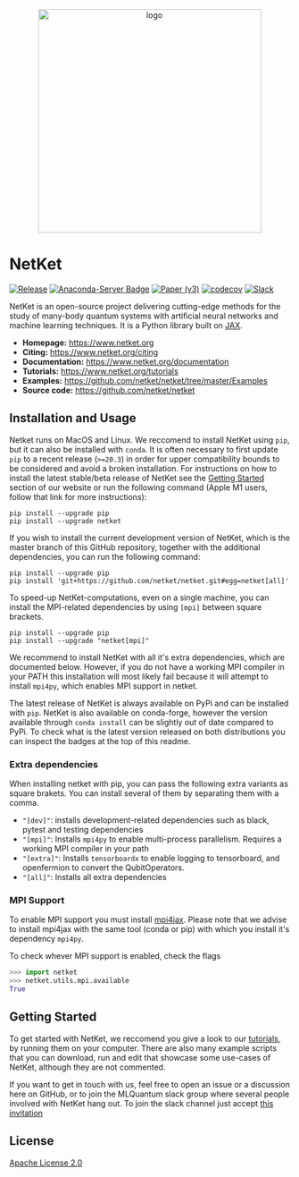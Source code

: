 <div align="center">
<img src="https://www.netket.org/logo/logo_simple.jpg" alt="logo" width="400"></img>
</div>

# __NetKet__

[![Release](https://img.shields.io/github/release/netket/netket.svg)](https://github.com/netket/netket/releases)
[![Anaconda-Server Badge](https://anaconda.org/conda-forge/netket/badges/version.svg)](https://anaconda.org/conda-forge/netket)
[![Paper (v3)](https://img.shields.io/badge/paper%20%28v3%29-arXiv%3A2112.10526-B31B1B)](https://arxiv.org/abs/2112.10526)
[![codecov](https://codecov.io/gh/netket/netket/branch/master/graph/badge.svg?token=gzcOlpO5lB)](https://codecov.io/gh/netket/netket)
[![Slack](https://img.shields.io/badge/slack-chat-green.svg)](https://join.slack.com/t/mlquantum/shared_invite/zt-13nohbtt3-nWgz~faxWXjVnu0BCHWM7w) 

NetKet is an open-source project delivering cutting-edge methods for the study
of many-body quantum systems with artificial neural networks and machine learning techniques.
It is a Python library built on [JAX](https://github.com/google/jax).

- **Homepage:** <https://www.netket.org>
- **Citing:** <https://www.netket.org/citing>
- **Documentation:** <https://www.netket.org/documentation>
- **Tutorials:** <https://www.netket.org/tutorials>
- **Examples:** <https://github.com/netket/netket/tree/master/Examples>
- **Source code:** <https://github.com/netket/netket>

## Installation and Usage

Netket runs on MacOS and Linux. We reccomend to install NetKet using `pip`, but it can also be installed with `conda`. 
It is often necessary to first update `pip` to a recent release (`>=20.3`) in order for upper compatibility bounds to be considered and avoid a broken installation.
For instructions on how to install the latest stable/beta release of NetKet see the [Getting Started](https://www.netket.org/docs/getting_started.html) section of our website or run the following command (Apple M1 users, follow that link for more instructions):

```
pip install --upgrade pip
pip install --upgrade netket
```

If you wish to install the current development version of NetKet, which is the master branch of this GitHub repository, together with the additional dependencies, you can run the following command:

```
pip install --upgrade pip
pip install 'git+https://github.com/netket/netket.git#egg=netket[all]'
```

To speed-up NetKet-computations, even on a single machine, you
can install the MPI-related dependencies by using `[mpi]` between square brackets.

```
pip install --upgrade pip
pip install --upgrade "netket[mpi]"
```

We recommend to install NetKet with all it's extra dependencies, which are documented below.
However, if you do not have a working MPI compiler in your PATH this installation will most likely fail because
it will attempt to install `mpi4py`, which enables MPI support in netket.

The latest release of NetKet is always available on PyPi and can be installed with `pip`. 
NetKet is also available on conda-forge, however the version available through `conda install` 
can be slightly out of date compared to PyPi.
To check what is the latest version released on both distributions you can inspect the badges at the top of this readme.

### Extra dependencies
When installing netket with pip, you can pass the following extra variants as square brakets. You can install several of them by separating them with a comma.
 - `"[dev]"`: installs development-related dependencies such as black, pytest and testing dependencies
 - `"[mpi]"`: Installs `mpi4py` to enable multi-process parallelism. Requires a working MPI compiler in your path
 - `"[extra]"`: Installs `tensorboardx` to enable logging to tensorboard, and openfermion to convert the QubitOperators.
 - `"[all]"`: Installs all extra dependencies

### MPI Support
To enable MPI support you must install [mpi4jax](https://github.com/PhilipVinc/mpi4jax). Please note that we advise to install mpi4jax  with the same tool (conda or pip) with which you install it's dependency `mpi4py`.

To check whever MPI support is enabled, check the flags
```python
>>> import netket
>>> netket.utils.mpi.available
True

```

## Getting Started

To get started with NetKet, we reccomend you give a look to our [tutorials](https://www.netket.org/tutorials), by running them on your computer. 
There are also many example scripts that you can download, run and edit that showcase some use-cases of NetKet, although they are not commented.

If you want to get in touch with us, feel free to open an issue or a discussion here on GitHub, or to join the MLQuantum slack group where several people involved with NetKet hang out. To join the slack channel just accept [this invitation](https://join.slack.com/t/mlquantum/shared_invite/zt-13nohbtt3-nWgz~faxWXjVnu0BCHWM7w)

## License

[Apache License 2.0](https://github.com/netket/netket/blob/master/LICENSE)
